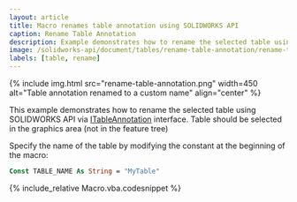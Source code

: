 ```yaml
---
layout: article
title: Macro renames table annotation using SOLIDWORKS API
caption: Rename Table Annotation
description: Example demonstrates how to rename the selected table using SOLIDWORKS API
image: /solidworks-api/document/tables/rename-table-annotation/rename-table-annotation.png
labels: [table, rename]
---
```

{% include img.html src="rename-table-annotation.png" width=450 alt="Table annotation renamed to a custom name" align="center" %}

This example demonstrates how to rename the selected table using SOLIDWORKS API via [ITableAnnotation](http://help.solidworks.com/2012/english/api/sldworksapi/SolidWorks.Interop.sldworks~SolidWorks.Interop.sldworks.ITableAnnotation.html) interface. Table should be selected in the graphics area (not in the feature tree)

Specify the name of the table by modifying the constant at the beginning of the macro:

~~~ vb
Const TABLE_NAME As String = "MyTable"
~~~

{% include_relative Macro.vba.codesnippet %}
